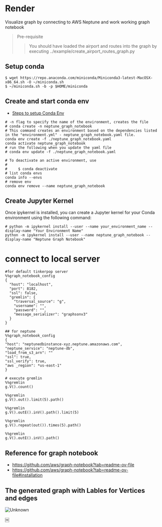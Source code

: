 # Render
Visualize graph by connecting to AWS Neptune and work working graph notebook

>Pre-requisite
>> You should have loaded the airport and routes into the graph  by executing ../example/create_airport_routes_graph.py   

## Setup conda
```shell
$ wget https://repo.anaconda.com/miniconda/Miniconda3-latest-MacOSX-x86_64.sh -O ~/miniconda.sh
$ ~/miniconda.sh -b -p $HOME/miniconda 
```

## Create and start conda env  
- [Steps to setup Conda Env](https://github.com/paramraghavan/beginners-py-learn/blob/4019888505a849be9bbfda5f4c952b9101277c5a/setup_conda_env.md)

```shell
# -n flag to specify the name of the environment, creates the file
# conda create -n neptune_graph_notebook
# This command creates an environment based on the dependencies listed in the "environment.yml" - neptune_graph_notebook.yaml file.
conda env create -f ./neptune_graph_notebook.yaml
conda activate neptune_graph_notebook
# run the following when you update the yaml file
# conda env update -f ./neptune_graph_notebook.yaml

# To deactivate an active environment, use
#
#     $ conda deactivate
# list conda envs
conda info --envs
# remove env
conda env remove --name neptune_graph_notebook
```

## Create Jupyter Kernel
Once ipykernel is installed, you can create a Jupyter kernel for your Conda environment using the following command:
```shell
# python -m ipykernel install --user --name your_environment_name --display-name "Your Environment Name"
python -m ipykernel install --user --name neptune_graph_notebook --display-name "Neptune Graph Notebook"

```

# connect to local server
```graph_notebook
#for default tinkerpop server
%%graph_notebook_config
{
  "host": "localhost",
  "port": 8182,
  "ssl": false,
  "gremlin": {
    "traversal_source": "g",
    "username": "",
    "password": "",
    "message_serializer": "graphsonv3"
  }
}

## for neptune
%%graph_notebook_config
{
"host": "neptunedbinstance-xyz.neptune.amazonaws.com",
"neptune_service": "neptune-db",
"load_from_s3_arn": ""
"ssl": true,
"ssl_verify": true,
"aws _region": *us-east-1"
}

# execute gremlin
%%gremlin 
g.V().count()

%%gremlin 
g.V().out().limit(5).path()

%%gremlin 
g.V().outE().inV().path().limit(5)

%%gremlin 
g.V().repeat(out()).times(5).path()

%%gremlin 
g.V().outE().inV().path()

```

## Reference for graph notebook
- https://github.com/aws/graph-notebook?tab=readme-ov-file
- https://github.com/aws/graph-notebook?tab=readme-ov-file#installation


## The generated graph with Lables for Vertices and edges
![Unknown](https://github.com/paramraghavan/tinkerpop/assets/52529498/8372ae04-454e-4aca-bd1d-176f191bd996)


￼

